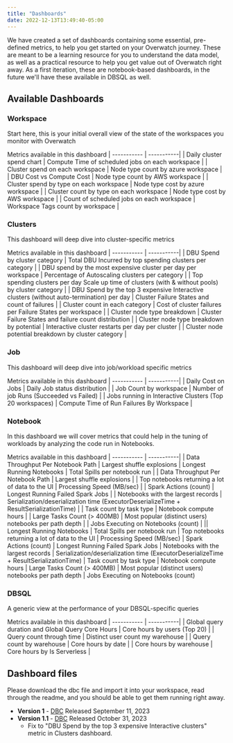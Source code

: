 ```yaml
---
title: "Dashboards"
date: 2022-12-13T13:49:40-05:00
---
```


We have created a set of dashboards containing some essential, pre-defined metrics, to help you get started on your Overwatch journey.
These are meant to be a learning resource for you to understand the data model, as well as a practical resource to help you get value out of Overwatch right away.
As a first iteration, these are notebook-based dashboards, in the future we'll have these available in DBSQL as well.

## Available Dashboards

### Workspace
Start here, this is your initial overall view of the state of the workspaces you monitor with Overwatch

Metrics available in this dashboard
| ----------- | -----------|
| Daily cluster spend chart 					| Compute Time of scheduled jobs on each workspace |
| Cluster spend on each workspace 			| Node type count by azure workspace |
| DBU Cost vs Compute Cost 					| Node type count by AWS workspace |
| Cluster spend by type on each workspace 	| Node type cost by azure workspace |
| Cluster count by type on each workspace 	| Node type cost by AWS workspace |
| Count of scheduled jobs on each workspace 	| Workspace Tags count by workspace |

### Clusters
This dashboard will deep dive into cluster-specific metrics

Metrics available in this dashboard
| ----------- | -----------|
| DBU Spend by cluster category | Total DBU Incurred by top spending clusters per category |
| DBU spend by the most expensive cluster per day per workspace | Percentage of Autoscaling clusters per category |
| Top spending clusters per day Scale up time of clusters (with & without pools) by cluster category |
| DBU Spend by the top 3 expensive Interactive clusters (without auto-termination) per day | Cluster Failure States and count of failures |
| Cluster count in each category | Cost of cluster failures per Failure States per workspace |
| Cluster node type breakdown | Cluster Failure States and failure count distribution |
| Cluster node type breakdown by potential | Interactive cluster restarts per day per cluster |
| Cluster node potential breakdown by cluster category |

### Job
This dashboard will deep dive into job/workload specific metrics

Metrics available in this dashboard
| ----------- | -----------|
| Daily Cost on Jobs | Daily Job status distribution |
| Job Count by workspace | Number of job Runs (Succeeded vs Failed) |
| Jobs running in Interactive Clusters (Top 20 workspaces) | Compute Time of Run Failures By Workspace |

### Notebook
In this dashboard we will cover metrics that could help in the tuning of workloads by analyzing the code run in Notebooks. 

Metrics available in this dashboard
| ----------- | -----------|
| Data Throughput Per Notebook Path | Largest shuffle explosions
| Longest Running Notebooks | Total Spills per notebook run |
| Data Throughput Per Notebook Path | Largest shuffle explosions |
| Top notebooks returning a lot of data to the UI | Processing Speed (MB/sec)  |
| Spark Actions (count) | Longest Running Failed Spark Jobs |
| Notebooks with the largest records | Serialization/deserialization time (ExecutorDeserializeTime + ResultSerializationTime) |
| Task count by task type | Notebook compute hours |
| Large Tasks Count (> 400MB) | Most popular (distinct users) notebooks per path depth |
| Jobs Executing on Notebooks (count) | || Longest Running Notebooks | Total Spills per notebook run
| Top notebooks returning a lot of data to the UI | Processing Speed (MB/sec)
| Spark Actions (count) | Longest Running Failed Spark Jobs
| Notebooks with the largest records | Serialization/deserialization time (ExecutorDeserializeTime + ResultSerializationTime)
| Task count by task type | Notebook compute hours
| Large Tasks Count (> 400MB) | Most popular (distinct users) notebooks per path depth
| Jobs Executing on Notebooks (count)

### DBSQL
A generic view at the performance of your DBSQL-specific queries

Metrics available in this dashboard
| ----------- | -----------|
| Global query duration and Global Query Core Hours | Core hours by users (Top 20) |
| Query count through time | Distinct user count my warehouse |
| Query count by warehouse | Core hours by date |
| Core hours by warehouse | Core hours by Is Serverless |

## Dashboard files
Please download the dbc file and import it into your workspace, read through the readme, and you should be 
able to get them running right away. 

- **Version 1** - [DBC](/assets/Dashboards/Dashboards_v1.0.dbc) Released September 11, 2023
- **Version 1.1** - [DBC](/assets/Dashboards/Dashboards_v1.1.dbc) Released October 31, 2023
    - Fix to "DBU Spend by the top 3 expensive Interactive clusters" metric in Clusters dashboard.